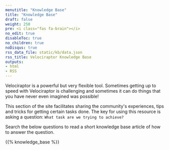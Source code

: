 ```yaml
---
menutitle: "Knowledge Base"
title: "Knowledge Base"
draft: false
weight: 250
pre: <i class="fas fa-brain"></i>
no_edit: true
disableToc: true
no_children: true
noDisqus: true
rss_data_file: static/kb/data.json
rss_title: Velociraptor Knowledge Base
outputs:
- html
- RSS
---
```


Velociraptor is a powerful but very flexible tool. Sometimes getting
up to speed with Velociraptor is challenging and sometimes it can do
things that you have never even imagined was possible!

This section of the site facilitates sharing the community's
experiences, tips and tricks for getting certain tasks done.  The key
for using this resource is asking a question: `What task are we trying
to achieve?`

Search the below questions to read a short knowledge base article of
how to answer the question.

{{% knowledge_base %}}
